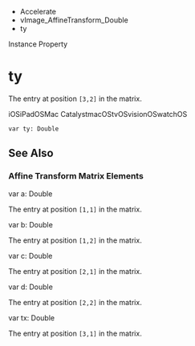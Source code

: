 

- Accelerate
- vImage_AffineTransform_Double
-  ty 

Instance Property

# ty

The entry at position `[3,2]` in the matrix.

iOSiPadOSMac CatalystmacOStvOSvisionOSwatchOS

``` source
var ty: Double
```

## See Also

### Affine Transform Matrix Elements

var a: Double

The entry at position `[1,1]` in the matrix.

var b: Double

The entry at position `[1,2]` in the matrix.

var c: Double

The entry at position `[2,1]` in the matrix.

var d: Double

The entry at position `[2,2]` in the matrix.

var tx: Double

The entry at position `[3,1]` in the matrix.

